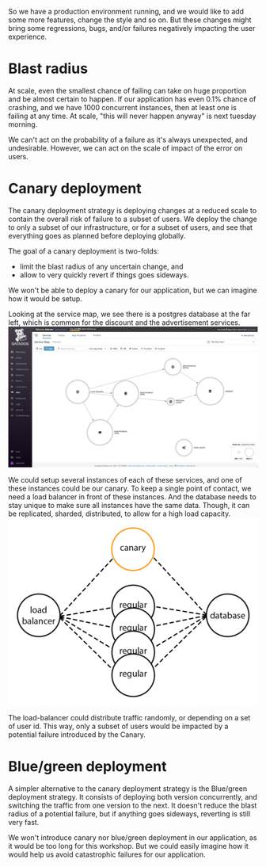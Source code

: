 So we have a production environment running, and we would like to add some more features, change the style and so on.
But these changes might bring some regressions, bugs, and/or failures negatively impacting the user experience.

# Blast radius

At scale, even the smallest chance of failing can take on huge proportion and be almost certain to happen.
If our application has even 0.1% chance of crashing, and we have 1000 concurrent instances, then at least one is failing at any time.
At scale, "this will never happen anyway" is next tuesday morning.

We can't act on the probability of a failure as it's always unexpected, and undesirable.
However, we can act on the scale of impact of the error on users.

# Canary deployment

The canary deployment strategy is deploying changes at a reduced scale to contain the overall risk of failure to a subset of users.
We deploy the change to only a subset of our infrastructure, or for a subset of users, and see that everything goes as planned before deploying globally.

The goal of a canary deployment is two-folds:
- limit the blast radius of any uncertain change, and
- allow to very quickly revert if things goes sideways.

We won't be able to deploy a canary for our application, but we can imagine how it would be setup.

Looking at the service map, we see there is a postgres database at the far left, which is common for the discount and the advertisement services.
![](assets/service-map.png)

We could setup several instances of each of these services, and one of these instances could be our canary.
To keep a single point of contact, we need a load balancer in front of these instances.
And the database needs to stay unique to make sure all instances have the same data. Though, it can be replicated, sharded, distributed, to allow for a high load capacity.
![](assets/canary.png)

The load-balancer could distribute traffic randomly, or depending on a set of user id.
This way, only a subset of users would be impacted by a potential failure introduced by the Canary.


# Blue/green deployment

A simpler alternative to the canary deployment strategy is the Blue/green deployment strategy.
It consists of deploying both version concurrently, and switching the traffic from one version to the next.
It doesn't reduce the blast radius of a potential failure, but if anything goes sideways, reverting is still very fast.

We won't introduce canary nor blue/green deployment in our application, as it would be too long for this workshop.
But we could easily imagine how it would help us avoid catastrophic failures for our application.

<!--

Let's deploy a new environment for the canary!

> TODO I am not sure how best to "simulate" or provide two concurrently running environment.
I was thinking of modifying the docker-compose to have several replicas all pointing to the same database, and reloading only one of the replica with the new image.
We will have the attendee imagine a load balancer, pointing to these 2 replicas, one of which is the canary.
As we will operate on the discount services, it would mean spinning a canary front-end as well, though.

> TODO It might make more sense to move this step to after we have synthetics test running, as a part of deploying a change, maybe? But it might get confusin in the story: having the canary deployment in the middle of the end-to-end testing.

---

Fun fact (which is not so fun) the canary term comes from the canaries that miners were using in Coal mines to alert of a potential inodor but toxic gas leaks. The canary would die first from ashpyxie, alerting the miners of the gas leak.

# Digging In

Going further than canary deployments, there are some more strategies we can adopt - they all adopt the same pattern as canary development.

- [Feature flags](https://featureflags.io) are a way to activate and show some features of an application only for a subset of users.
They are lightweight and fast to implement in your own code base.
This comes with some limitations, however, as they are only available from within the application.
It cannot protect from failures in the infrastructure, or from bug crashing the application, even for users without the feature flags activated.

- Blue-green deployments are like canary deployments, but switching the whole traffic from one version to the other. A canary deployment is usually preferable as are less risky.

- Rolling deployments are like canary deployments, but are performed by switching traffic progressively from one version to the next.
This practice is tangential to the idea of keeping several versions of the same software system available.

-->



